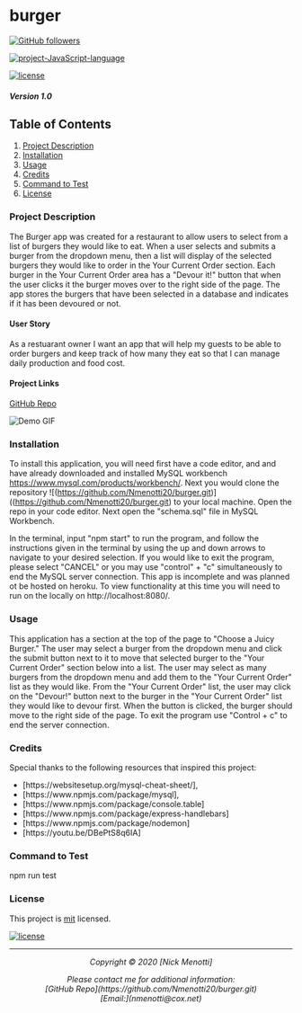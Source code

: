 # burger

[![GitHub followers](https://img.shields.io/github/followers/Nmenotti20?label=Follow&style=social)](https://github.com/Nmenotti20)

[![project-JavaScript-language](https://img.shields.io/static/v1?label=javascript&message=100%&color=yellow)](https://github.com/Nmenotti20/Employee_MS.git)

[![license](https://img.shields.io/badge/License-mit-brightgreen.svg)](https://choosealicense.com/licenses/mit/)

##### Version 1.0

## Table of Contents

1. [Project Description](#Description)
2. [Installation](#Installation)
3. [Usage](#Usage)
4. [Credits](#Credits)
5. [Command to Test](#Test)
6. [License](#License)

### Project Description

The Burger app was created for a restaurant to allow users to select from a list of burgers they would like to eat. When a user selects and submits a burger from the dropdown menu, then a list will display of the selected burgers they would like to order in the Your Current Order section. Each burger in the Your Current Order area has a "Devour it!" button that when the user clicks it the burger moves over to the right side of the page. The app stores the burgers that have been selected in a database and indicates if it has been devoured or not. 

#### User Story

As a restuarant owner
I want an app that will help my guests to be able to order burgers and keep track of how many they eat
so that I can manage daily production and food cost.

#### Project Links

[GitHub Repo](https://github.com/Nmenotti20/burger.git)<br>

![Demo GIF]()<br>

### Installation

To install this application, you will need first have a code editor, and and have already downloaded and installed MySQL workbench https://www.mysql.com/products/workbench/. Next you would clone the repository ![(https://github.com/Nmenotti20/burger.git)]((https://github.com/Nmenotti20/burger.git) to your local machine. Open the repo in your code editor. Next open the "schema.sql" file in MySQL Workbench.

In the terminal, input "npm start" to run the program, and follow the instructions given in the terminal by using the up and down arrows to navigate to your desired selection. If you would like to exit the program, please select "CANCEL" or you may use "control" + "c" simultaneously to end the MySQL server connection. This app is incomplete and was planned ot be hosted on heroku.  To view functionality at this time you will need to run on the locally on http://localhost:8080/.

### Usage

This application has a section at the top of the page to "Choose a Juicy Burger."  The user may select a burger from the dropdown menu and click the submit button next to it to move that selected burger to the "Your Current Order" section below into a list.  The user may select as many burgers from the dropdown menu and add them to the "Your Current Order" list as they would like.  From the "Your Current Order" list, the user may click on the "Devour!" button next to the burger in the "Your Current Order" list they would like to devour first. When the button is clicked, the burger should move to the right side of the page. To exit the program use "Control + c"  to end the server connection. 

### Credits

Special thanks to the following resources that inspired this project:

<ul>
<li> [https://websitesetup.org/mysql-cheat-sheet/]<https://websitesetup.org/mysql-cheat-sheet/>, </li>
<li> [https://www.npmjs.com/package/mysql]<https://www.npmjs.com/package/mysql>, </li>
<li> [https://www.npmjs.com/package/console.table]<https://www.npmjs.com/package/console.table> </li>
<li> [https://www.npmjs.com/package/express-handlebars]<https://www.npmjs.com/package/express-handlebars> </li>
<li> [https://www.npmjs.com/package/nodemon]<https://www.npmjs.com/package/nodemon> </li>
<li> [https://youtu.be/DBePtS8q6IA]<https://youtu.be/DBePtS8q6IA></li>

</ul>

### Command to Test

npm run test

### License

This project is [mit](https://choosealicense.com/licenses/mit) licensed.<br>

[![license](https://img.shields.io/badge/License-mit-brightgreen.svg)](https://choosealicense.com/licenses/mit/)

<hr>
<p align='center'><i>
Copyright © 2020 [Nick Menotti]<br>

<p align='center'><i>
Please contact me for additional information:<br>
[GitHub Repo](https://github.com/Nmenotti20/burger.git)<br>
[Email:](nmenotti@cox.net)</i></p>